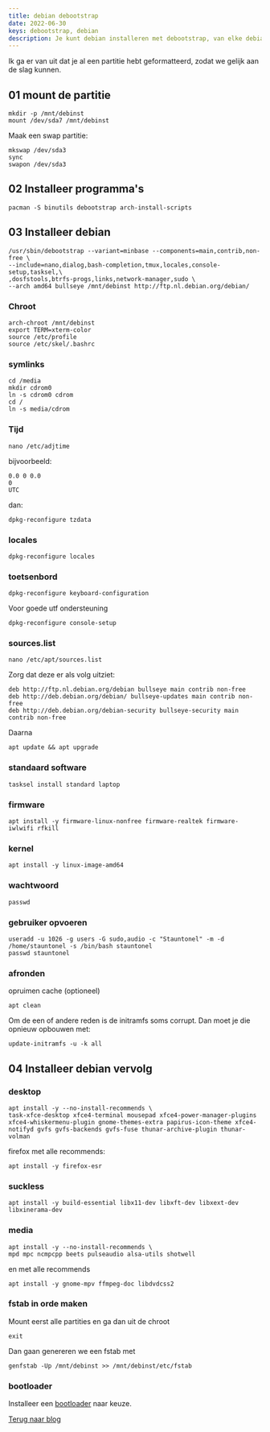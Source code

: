 ```yaml
---
title: debian debootstrap
date: 2022-06-30
keys: debootstrap, debian
description: Je kunt debian installeren met debootstrap, van elke debian, ubuntu of arch installatie of live iso. Het is verassend makkelijk als je het eenmaal door hebt.
---
```


Ik ga er van uit dat je al een partitie hebt geformatteerd, zodat we gelijk aan de slag kunnen.

## 01 mount de partitie

```
mkdir -p /mnt/debinst
mount /dev/sda7 /mnt/debinst
```

Maak een swap partitie:

```
mkswap /dev/sda3
sync
swapon /dev/sda3
```

## 02 Installeer programma's

```
pacman -S binutils debootstrap arch-install-scripts
```

## 03 Installeer debian

```
/usr/sbin/debootstrap --variant=minbase --components=main,contrib,non-free \
--include=nano,dialog,bash-completion,tmux,locales,console-setup,tasksel,\
,dosfstools,btrfs-progs,links,network-manager,sudo \
--arch amd64 bullseye /mnt/debinst http://ftp.nl.debian.org/debian/
```

### Chroot

```
arch-chroot /mnt/debinst
export TERM=xterm-color
source /etc/profile
source /etc/skel/.bashrc
```

### symlinks

```
cd /media
mkdir cdrom0
ln -s cdrom0 cdrom
cd /
ln -s media/cdrom
```

### Tijd

```
nano /etc/adjtime
```

bijvoorbeeld:

```
0.0 0 0.0
0
UTC
```
dan:

```
dpkg-reconfigure tzdata
```

### locales

```
dpkg-reconfigure locales
```

### toetsenbord

```
dpkg-reconfigure keyboard-configuration
```

Voor goede utf ondersteuning

```
dpkg-reconfigure console-setup
```

### sources.list

```
nano /etc/apt/sources.list
```

Zorg dat deze er als volg uitziet:

```
deb http://ftp.nl.debian.org/debian bullseye main contrib non-free
deb http://deb.debian.org/debian/ bullseye-updates main contrib non-free
deb http://deb.debian.org/debian-security bullseye-security main contrib non-free
```

Daarna

```
apt update && apt upgrade
```

### standaard software

```
tasksel install standard laptop
```

### firmware

```
apt install -y firmware-linux-nonfree firmware-realtek firmware-iwlwifi rfkill
```

### kernel

```
apt install -y linux-image-amd64
```

### wachtwoord

```
passwd
```

### gebruiker opvoeren

```
useradd -u 1026 -g users -G sudo,audio -c "Stauntonel" -m -d /home/stauntonel -s /bin/bash stauntonel
passwd stauntonel
```

### afronden

opruimen cache (optioneel)

```
apt clean
```

Om de een of andere reden is de initramfs soms corrupt.
Dan moet je die opnieuw opbouwen met:

```
update-initramfs -u -k all
```

## 04 Installeer debian vervolg

### desktop

```
apt install -y --no-install-recommends \
task-xfce-desktop xfce4-terminal mousepad xfce4-power-manager-plugins xfce4-whiskermenu-plugin gnome-themes-extra papirus-icon-theme xfce4-notifyd gvfs gvfs-backends gvfs-fuse thunar-archive-plugin thunar-volman
```

firefox met alle recommends:

```
apt install -y firefox-esr
```

### suckless

```
apt install -y build-essential libx11-dev libxft-dev libxext-dev libxinerama-dev
```

### media

```
apt install -y --no-install-recommends \
mpd mpc ncmpcpp beets pulseaudio alsa-utils shotwell
```

en met alle recommends

```
apt install -y gnome-mpv ffmpeg-doc libdvdcss2
```

### fstab in orde maken

Mount eerst alle partities en ga dan uit de chroot

```
exit
```

Dan gaan genereren we een fstab met

```
genfstab -Up /mnt/debinst >> /mnt/debinst/etc/fstab
```

### bootloader

Installeer een [bootloader](/tags/bootloader) naar keuze.

[Terug naar blog](/blog)
